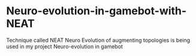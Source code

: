 # Neuro-evolution-in-gamebot-with-NEAT
Technique called NEAT Neuro Evolution of augmenting topologies is being used in my project Neuro-evolution in gamebot
